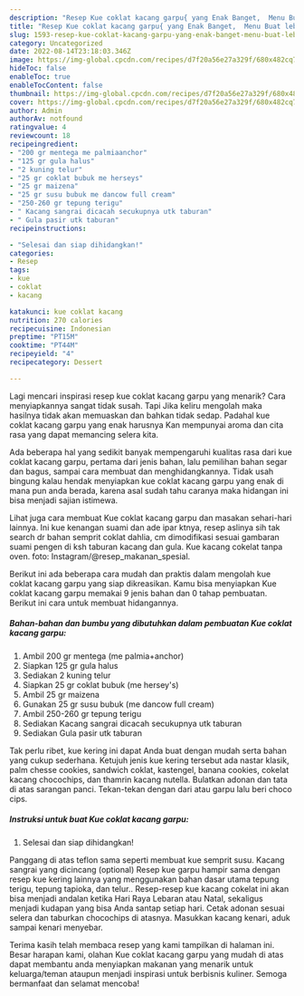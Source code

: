 ```yaml
---
description: "Resep Kue coklat kacang garpu{ yang Enak Banget,  Menu Buat lebaran"
title: "Resep Kue coklat kacang garpu{ yang Enak Banget,  Menu Buat lebaran"
slug: 1593-resep-kue-coklat-kacang-garpu-yang-enak-banget-menu-buat-lebaran
category: Uncategorized
date: 2022-08-14T23:18:03.346Z
image: https://img-global.cpcdn.com/recipes/d7f20a56e27a329f/680x482cq70/kue-coklat-kacang-garpu-foto-resep-utama.jpg
hideToc: false
enableToc: true
enableTocContent: false
thumbnail: https://img-global.cpcdn.com/recipes/d7f20a56e27a329f/680x482cq70/kue-coklat-kacang-garpu-foto-resep-utama.jpg
cover: https://img-global.cpcdn.com/recipes/d7f20a56e27a329f/680x482cq70/kue-coklat-kacang-garpu-foto-resep-utama.jpg
author: Admin
authorAv: notfound
ratingvalue: 4
reviewcount: 18
recipeingredient:
- "200 gr mentega me palmiaanchor"
- "125 gr gula halus"
- "2 kuning telur"
- "25 gr coklat bubuk me herseys"
- "25 gr maizena"
- "25 gr susu bubuk me dancow full cream"
- "250-260 gr tepung terigu"
- " Kacang sangrai dicacah secukupnya utk taburan"
- " Gula pasir utk taburan"
recipeinstructions:

- "Selesai dan siap dihidangkan!"
categories:
- Resep
tags:
- kue
- coklat
- kacang

katakunci: kue coklat kacang 
nutrition: 270 calories
recipecuisine: Indonesian
preptime: "PT15M"
cooktime: "PT44M"
recipeyield: "4"
recipecategory: Dessert

---
```



Lagi mencari inspirasi resep kue coklat kacang garpu yang menarik? Cara menyiapkannya sangat tidak susah. Tapi Jika keliru mengolah maka hasilnya tidak akan memuaskan dan bahkan tidak sedap. Padahal kue coklat kacang garpu yang enak harusnya Kan mempunyai aroma dan cita rasa yang dapat memancing selera kita.


Ada beberapa hal yang sedikit banyak mempengaruhi kualitas rasa dari kue coklat kacang garpu, pertama dari jenis bahan, lalu pemilihan bahan segar dan bagus, sampai cara membuat dan menghidangkannya. Tidak usah bingung kalau hendak menyiapkan kue coklat kacang garpu yang enak di mana pun anda berada, karena asal sudah tahu caranya maka hidangan ini bisa menjadi sajian istimewa.

Lihat juga cara membuat Kue coklat kacang garpu dan masakan sehari-hari lainnya. Ini kue kenangan suami dan ade ipar ktnya, resep aslinya sih tak search dr bahan semprit coklat dahlia, cm dimodifikasi sesuai gambaran suami pengen di ksh taburan kacang dan gula. Kue kacang cokelat tanpa oven. foto: Instagram/@resep_makanan_spesial.


Berikut ini ada beberapa cara mudah dan praktis dalam mengolah kue coklat kacang garpu yang siap dikreasikan. Kamu bisa menyiapkan Kue coklat kacang garpu memakai 9 jenis bahan dan 0 tahap pembuatan. Berikut ini cara untuk membuat hidangannya.

<!--inarticleads1-->

##### Bahan-bahan dan bumbu yang dibutuhkan dalam pembuatan Kue coklat kacang garpu:

1. Ambil 200 gr mentega (me palmia+anchor)
1. Siapkan 125 gr gula halus
1. Sediakan 2 kuning telur
1. Siapkan 25 gr coklat bubuk (me hersey&#39;s)
1. Ambil 25 gr maizena
1. Gunakan 25 gr susu bubuk (me dancow full cream)
1. Ambil 250-260 gr tepung terigu
1. Sediakan  Kacang sangrai dicacah secukupnya utk taburan
1. Sediakan  Gula pasir utk taburan


Tak perlu ribet, kue kering ini dapat Anda buat dengan mudah serta bahan yang cukup sederhana. Ketujuh jenis kue kering tersebut ada nastar klasik, palm chesse cookies, sandwich coklat, kastengel, banana cookies, cokelat kacang chocochips, dan thamrin kacang nutella. Bulatkan adonan dan tata di atas sarangan panci. Tekan-tekan dengan dari atau garpu lalu beri choco cips. 

<!--inarticleads2-->

##### Instruksi untuk buat Kue coklat kacang garpu:


1. Selesai dan siap dihidangkan!

Panggang di atas teflon sama seperti membuat kue semprit susu. Kacang sangrai yang dicincang (optional) Resep kue garpu hampir sama dengan resep kue kering lainnya yang menggunakan bahan dasar utama tepung terigu, tepung tapioka, dan telur.. Resep-resep kue kacang cokelat ini akan bisa menjadi andalan ketika Hari Raya Lebaran atau Natal, sekaligus menjadi kudapan yang bisa Anda santap setiap hari. Cetak adonan sesuai selera dan taburkan chocochips di atasnya. Masukkan kacang kenari, aduk sampai kenari menyebar. 

Terima kasih telah membaca resep yang kami tampilkan di halaman ini. Besar harapan kami, olahan Kue coklat kacang garpu yang mudah di atas dapat membantu anda menyiapkan makanan yang menarik untuk keluarga/teman ataupun menjadi inspirasi untuk berbisnis kuliner. Semoga bermanfaat dan selamat mencoba!
